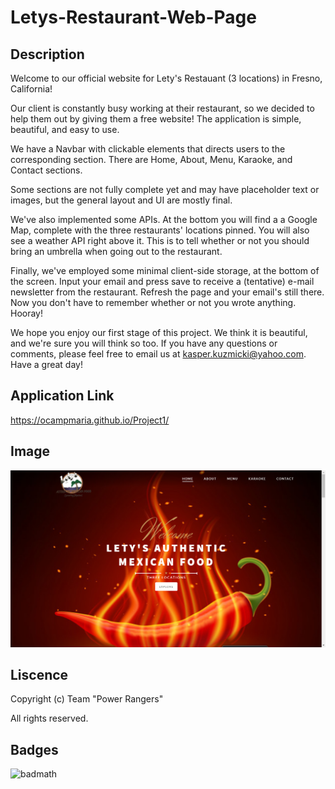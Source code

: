 # Letys-Restaurant-Web-Page

## Description 

Welcome to our official website for Lety's Restauant (3 locations) in Fresno, California! 

Our client is constantly busy working at their restaurant, so we decided to help them out by giving them a free website! The application is simple, beautiful, and easy to use.

We have a Navbar with clickable elements that directs users to the corresponding section. There are Home, About, Menu, Karaoke, and Contact sections.

Some sections are not fully complete yet and may have placeholder text or images, but the general layout and UI are mostly final.

We've also implemented some APIs. At the bottom you will find a a Google Map, complete with the three restaurants' locations pinned. You will also see a weather API right above it. This is to tell whether or not you should bring an umbrella when going out to the restaurant. 

Finally, we've employed some minimal client-side storage, at the bottom of the screen. Input your email and press save to receive a (tentative) e-mail newsletter from the restaurant. Refresh the page and your email's still there. Now you don't have to remember whether or not you wrote anything. Hooray!

We hope you enjoy our first stage of this project. We think it is beautiful, and we're sure you will think so too. If you have any questions or comments, please feel free to email us at kasper.kuzmicki@yahoo.com. Have a great day!

## Application Link

https://ocampmaria.github.io/Project1/

## Image 

![](Project1_Pic.png)

## Liscence 

Copyright (c) Team "Power Rangers" 

All rights reserved.

## Badges
![badmath](https://img.shields.io/github/languages/top/nielsenjared/badmath)
